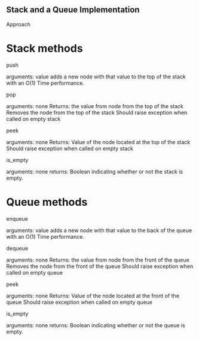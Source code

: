  ## Stack and a Queue Implementation

Approach
# Stack methods
push

arguments: value adds a new node with that value to the top of the stack with an O(1) Time performance.

pop

arguments: none Returns: the value from node from the top of the stack Removes the node from the top of the stack Should raise exception when called on empty stack

peek

arguments: none Returns: Value of the node located at the top of the stack Should raise exception when called on empty stack

is_empty

arguments: none returns: Boolean indicating whether or not the stack is empty.

# Queue methods
enqueue

arguments: value adds a new node with that value to the back of the queue with an O(1) Time performance.

dequeue

arguments: none Returns: the value from node from the front of the queue Removes the node from the front of the queue Should raise exception when called on empty queue

peek

arguments: none Returns: Value of the node located at the front of the queue Should raise exception when called on empty queue

is_empty

arguments: none returns: Boolean indicating whether or not the queue is empty.